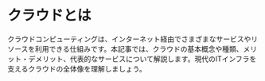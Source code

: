 
# クラウドとは

クラウドコンピューティングは、インターネット経由でさまざまなサービスやリソースを利用できる仕組みです。本記事では、クラウドの基本概念や種類、メリット・デメリット、代表的なサービスについて解説します。現代のITインフラを支えるクラウドの全体像を理解しましょう。
